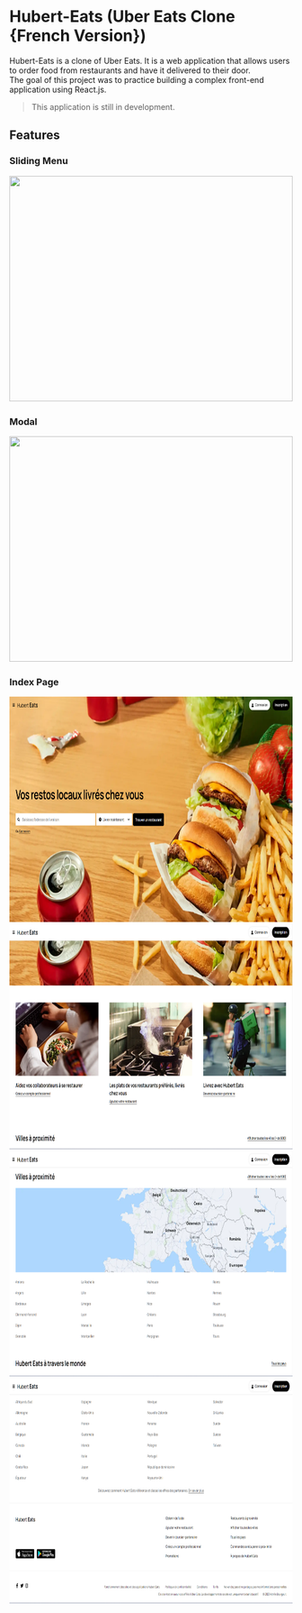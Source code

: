 # Hubert-Eats (Uber Eats Clone {French Version})

Hubert-Eats is a clone of Uber Eats. It is a web application that allows users to order food from restaurants and have it delivered to their door.
</br>The goal of this project was to practice building a complex front-end application using React.js.

> This application is still in development.

## Features

### Sliding Menu

<img src="/doc_assets/sliding_menu.gif" width="100%" height="400" />

### Modal

<img src="/doc_assets/modal.gif" width="100%" height="400" />

### Index Page
<img src="/doc_assets/index_1.png" width="100%" height="400" />
<img src="/doc_assets/index_2.png" width="100%" height="400" />
<img src="/doc_assets/index_3.png" width="100%" height="400" />
<img src="/doc_assets/index_4.png" width="100%" height="400" />


